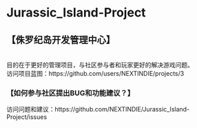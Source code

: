 # Jurassic_Island-Project
<h2>【侏罗纪岛开发管理中心】</h2>
<br/>
  目的在于更好的管理项目，与社区参与者和玩家更好的解决游戏问题。
<br/>
访问项目蓝图：https://github.com/users/NEXTINDIE/projects/3
<br>
<h3>【如何参与社区提出BUG和功能建议？】</h3>
访问问题和建议：https://github.com/NEXTINDIE/Jurassic_Island-Project/issues
